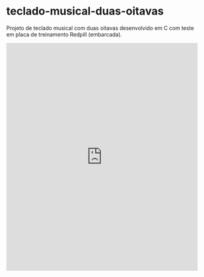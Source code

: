 # teclado-musical-duas-oitavas
Projeto de teclado musical com duas oitavas desenvolvido em C com teste em placa de treinamento Redpill (embarcada).

<iframe width="100%" height="600" src="https://www.docdroid.net/i9DD6vt/projeto-final-eltd13-pdf" frameborder="0" allowtransparency allowfullscreen></iframe>
